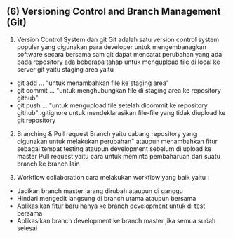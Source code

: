 ## (6) Versioning Control and Branch Management (Git)

1. Version Control System dan git 
Git adalah satu version control system populer yang digunakan para developer untuk mengembanagkan software secara bersama sam
git dapat mencatat perubahan yang ada pada repository
ada beberapa tahap untuk mengupload file di local ke server git yaitu staging area yaitu 
- git add ... "untuk menambahkan file ke staging area"
- git commit ... "untuk menghubungkan file di staging area ke repository github"
- git push ... "untuk mengupload file setelah dicommit ke repository github"
.gitignore untuk mendeklarasikan file-file yang tidak diupload ke git repository

2. Branching & Pull request
Branch yaitu cabang repository yang digunakan untuk melakukan perubahan" ataupun menambahkan fitur sebagai tempat testing ataupun development sebelum di upload ke master
Pull request yaitu cara untuk meminta pembaharuan dari suatu branch ke branch lain

3. Workflow collaboration
cara melakukan workflow yang baik yaitu :
- Jadikan branch master jarang dirubah ataupun di ganggu
- Hindari mengedit langsung di branch utama ataupun bersama
- Aplikasikan fitur baru hanya ke branch development untuk di test bersama
- Aplikasikan branch development ke branch master jika semua sudah selesai